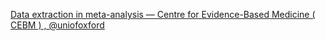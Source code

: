 [Data extraction in meta-analysis — Centre for Evidence-Based Medicine ( CEBM ) , @uniofoxford](https://qi.tc/qi/116644)